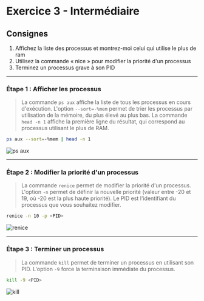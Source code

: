 # Exercice 3 - Intermédiaire

## Consignes

1. Affichez la liste des processus et montrez-moi celui qui utilise le plus de ram
2. Utilisez la commande « nice » pour modifier la priorité d'un processus
3. Terminez un processus grave à son PID

<hr>

### Étape 1 : Afficher les processus

> La commande `ps aux` affiche la liste de tous les processus en cours d'exécution. L'option `--sort=-%mem` permet de trier les processus par utilisation de la mémoire, du plus élevé au plus bas. La commande `head -n 1` affiche la première ligne du résultat, qui correspond au processus utilisant le plus de RAM.

```bash
ps aux --sort=-%mem | head -n 1
```

![ps aux](ps_aux.png)

<hr>

### Étape 2 : Modifier la priorité d'un processus

> La commande `renice` permet de modifier la priorité d'un processus. L'option `-n` permet de définir la nouvelle priorité (valeur entre -20 et 19, où -20 est la plus haute priorité). Le PID est l'identifiant du processus que vous souhaitez modifier.

```bash
renice -n 10 -p <PID>
```

![renice](renice.png)

<hr>

### Étape 3 : Terminer un processus

> La commande `kill` permet de terminer un processus en utilisant son PID. L'option `-9` force la terminaison immédiate du processus.

```bash
kill -9 <PID>
```

![kill](kill.png)
